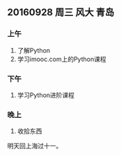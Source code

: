 ## 20160928 周三 风大 青岛

### 上午

1. 了解Python
2. 学习imooc.com上的Python课程

### 下午

1. 学习Python进阶课程

### 晚上

1. 收拾东西


明天回上海过十一。 

